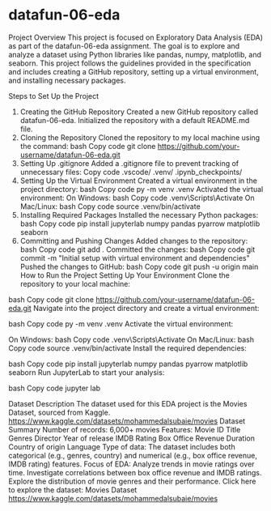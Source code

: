 # datafun-06-eda

Project Overview
This project is focused on Exploratory Data Analysis (EDA) as part of the datafun-06-eda assignment. The goal is to explore and analyze a dataset using Python libraries like pandas, numpy, matplotlib, and seaborn. This project follows the guidelines provided in the specification and includes creating a GitHub repository, setting up a virtual environment, and installing necessary packages.

Steps to Set Up the Project
1. Creating the GitHub Repository
Created a new GitHub repository called datafun-06-eda.
Initialized the repository with a default README.md file.
2. Cloning the Repository
Cloned the repository to my local machine using the command:
bash
Copy code
git clone https://github.com/your-username/datafun-06-eda.git
3. Setting Up .gitignore
Added a .gitignore file to prevent tracking of unnecessary files:
Copy code
.vscode/
.venv/
.ipynb_checkpoints/
4. Setting Up the Virtual Environment
Created a virtual environment in the project directory:
bash
Copy code
py -m venv .venv
Activated the virtual environment:
On Windows:
bash
Copy code
.venv\Scripts\Activate
On Mac/Linux:
bash
Copy code
source .venv/bin/activate
5. Installing Required Packages
Installed the necessary Python packages:
bash
Copy code
pip install jupyterlab numpy pandas pyarrow matplotlib seaborn
6. Committing and Pushing Changes
Added changes to the repository:
bash
Copy code
git add .
Committed the changes:
bash
Copy code
git commit -m "Initial setup with virtual environment and dependencies"
Pushed the changes to GitHub:
bash
Copy code
git push -u origin main
How to Run the Project
Setting Up Your Environment
Clone the repository to your local machine:

bash
Copy code
git clone https://github.com/your-username/datafun-06-eda.git
Navigate into the project directory and create a virtual environment:

bash
Copy code
py -m venv .venv
Activate the virtual environment:

On Windows:
bash
Copy code
.venv\Scripts\Activate
On Mac/Linux:
bash
Copy code
source .venv/bin/activate
Install the required dependencies:

bash
Copy code
pip install jupyterlab numpy pandas pyarrow matplotlib seaborn
Run JupyterLab to start your analysis:

bash
Copy code
jupyter lab

Dataset Description
The dataset used for this EDA project is the Movies Dataset, sourced from Kaggle.
https://www.kaggle.com/datasets/mohammedalsubaie/movies
Dataset Summary
Number of records: 6,000+ movies
Features:
Movie ID
Title
Genres
Director
Year of release
IMDB Rating
Box Office Revenue
Duration
Country of origin
Language
Type of data: The dataset includes both categorical (e.g., genres, country) and numerical (e.g., box office revenue, IMDB rating) features.
Focus of EDA:
Analyze trends in movie ratings over time.
Investigate correlations between box office revenue and IMDB ratings.
Explore the distribution of movie genres and their performance.
Click here to explore the dataset: Movies Dataset https://www.kaggle.com/datasets/mohammedalsubaie/movies